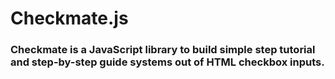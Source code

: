 <h1>Checkmate.js</h1>

<h3>Checkmate is a JavaScript library to build simple step tutorial and step-by-step guide systems out of HTML checkbox inputs.</h3>
